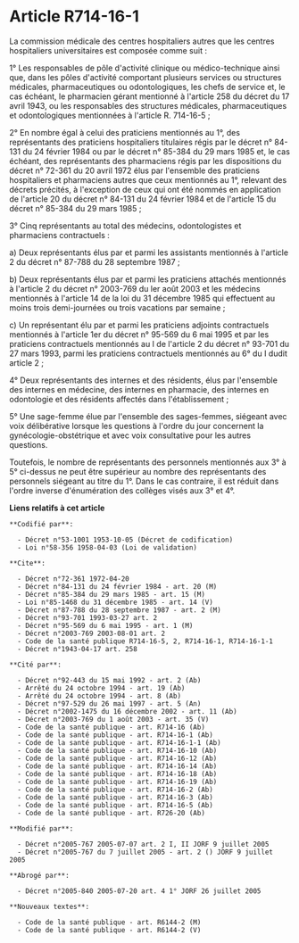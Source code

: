 # Article R714-16-1

La commission médicale des centres hospitaliers autres que les centres hospitaliers universitaires est composée comme suit :

1° Les responsables de pôle d'activité clinique ou médico-technique ainsi que, dans les pôles d'activité comportant plusieurs
services ou structures médicales, pharmaceutiques ou odontologiques, les chefs de service et, le cas échéant, le pharmacien
gérant mentionné à l'article 258 du décret du 17 avril 1943, ou les responsables des structures médicales, pharmaceutiques et
odontologiques mentionnées à l'article R. 714-16-5 ;

2° En nombre égal à celui des praticiens mentionnés au 1°, des représentants des praticiens hospitaliers titulaires régis par
le décret n° 84-131 du 24 février 1984 ou par le décret n° 85-384 du 29 mars 1985 et, le cas échéant, des représentants des
pharmaciens régis par les dispositions du décret n° 72-361 du 20 avril 1972 élus par l'ensemble des praticiens hospitaliers
et pharmaciens autres que ceux mentionnés au 1°, relevant des décrets précités, à l'exception de ceux qui ont été nommés en
application de l'article 20 du décret n° 84-131 du 24 février 1984 et de l'article 15 du décret n° 85-384 du 29 mars 1985 ;

3° Cinq représentants au total des médecins, odontologistes et pharmaciens contractuels :

a) Deux représentants élus par et parmi les assistants mentionnés à l'article 2 du décret n° 87-788 du 28 septembre 1987 ;

b) Deux représentants élus par et parmi les praticiens attachés mentionnés à l'article 2 du décret n° 2003-769 du ler août
2003 et les médecins mentionnés à l'article 14 de la loi du 31 décembre 1985 qui effectuent au moins trois demi-journées ou
trois vacations par semaine ;

c) Un représentant élu par et parmi les praticiens adjoints contractuels mentionnés à l'article 1er du décret n° 95-569 du 6
mai 1995 et par les praticiens contractuels mentionnés au I de l'article 2 du décret n° 93-701 du 27 mars 1993, parmi les
praticiens contractuels mentionnés au 6° du I dudit article 2 ;

4° Deux représentants des internes et des résidents, élus par l'ensemble des internes en médecine, des internes en pharmacie,
des internes en odontologie et des résidents affectés dans l'établissement ;

5° Une sage-femme élue par l'ensemble des sages-femmes, siégeant avec voix délibérative lorsque les questions à l'ordre du
jour concernent la gynécologie-obstétrique et avec voix consultative pour les autres questions.

Toutefois, le nombre de représentants des personnels mentionnés aux 3° à 5° ci-dessus ne peut être supérieur au nombre des
représentants des personnels siégeant au titre du 1°. Dans le cas contraire, il est réduit dans l'ordre inverse d'énumération
des collèges visés aux 3° et 4°.

**Liens relatifs à cet article**

	**Codifié par**:

	  - Décret n°53-1001 1953-10-05 (Décret de codification)
	  - Loi n°58-356 1958-04-03 (Loi de validation)

	**Cite**:

	  - Décret n°72-361 1972-04-20
	  - Décret n°84-131 du 24 février 1984 - art. 20 (M)
	  - Décret n°85-384 du 29 mars 1985 - art. 15 (M)
	  - Loi n°85-1468 du 31 décembre 1985 - art. 14 (V)
	  - Décret n°87-788 du 28 septembre 1987 - art. 2 (M)
	  - Décret n°93-701 1993-03-27 art. 2
	  - Décret n°95-569 du 6 mai 1995 - art. 1 (M)
	  - Décret n°2003-769 2003-08-01 art. 2
	  - Code de la santé publique R714-16-5, 2, R714-16-1, R714-16-1-1
	  - Décret n°1943-04-17 art. 258

	**Cité par**:

	  - Décret n°92-443 du 15 mai 1992 - art. 2 (Ab)
	  - Arrêté du 24 octobre 1994 - art. 19 (Ab)
	  - Arrêté du 24 octobre 1994 - art. 8 (Ab)
	  - Décret n°97-529 du 26 mai 1997 - art. 5 (An)
	  - Décret n°2002-1475 du 16 décembre 2002 - art. 11 (Ab)
	  - Décret n°2003-769 du 1 août 2003 - art. 35 (V)
	  - Code de la santé publique - art. R714-16 (Ab)
	  - Code de la santé publique - art. R714-16-1 (Ab)
	  - Code de la santé publique - art. R714-16-1-1 (Ab)
	  - Code de la santé publique - art. R714-16-10 (Ab)
	  - Code de la santé publique - art. R714-16-12 (Ab)
	  - Code de la santé publique - art. R714-16-14 (Ab)
	  - Code de la santé publique - art. R714-16-18 (Ab)
	  - Code de la santé publique - art. R714-16-19 (Ab)
	  - Code de la santé publique - art. R714-16-2 (Ab)
	  - Code de la santé publique - art. R714-16-3 (Ab)
	  - Code de la santé publique - art. R714-16-5 (Ab)
	  - Code de la santé publique - art. R726-20 (Ab)

	**Modifié par**:

	  - Décret n°2005-767 2005-07-07 art. 2 I, II JORF 9 juillet 2005
	  - Décret n°2005-767 du 7 juillet 2005 - art. 2 () JORF 9 juillet 2005

	**Abrogé par**:

	  - Décret n°2005-840 2005-07-20 art. 4 1° JORF 26 juillet 2005

	**Nouveaux textes**:

	  - Code de la santé publique - art. R6144-2 (M)
	  - Code de la santé publique - art. R6144-2 (V)

